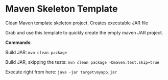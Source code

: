 # Maven Skeleton Template
Clean Maven template skeleton project. Creates executable JAR file

Grab and use this template to quickly create the empty maven JAR project.

**Commands**:

Build JAR: `mvn clean package`

Build JAR, skipping the tests: `mvn clean package -Dmaven.test.skip=true`

Execute right from here: `java -jar target\myapp.jar`

